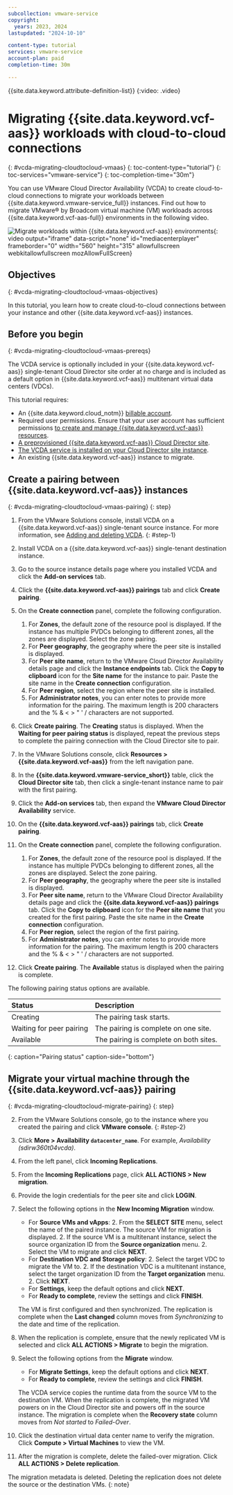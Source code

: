 ```yaml
---
subcollection: vmware-service
copyright:
  years: 2023, 2024
lastupdated: "2024-10-10"

content-type: tutorial
services: vmware-service
account-plan: paid
completion-time: 30m

---
```

{{site.data.keyword.attribute-definition-list}}
{:video: .video}

# Migrating {{site.data.keyword.vcf-aas}} workloads with cloud-to-cloud connections
{: #vcda-migrating-cloudtocloud-vmaas}
{: toc-content-type="tutorial"}
{: toc-services="vmware-service"}
{: toc-completion-time="30m"}

You can use VMware Cloud Director Availability (VCDA) to create cloud-to-cloud connections to migrate your workloads between {{site.data.keyword.vmware-service_full}} instances. Find out how to migrate VMware® by Broadcom virtual machine (VM) workloads across {{site.data.keyword.vcf-aas-full}} environments in the following video.

![Migrate workloads within {{site.data.keyword.vcf-aas}} environments](https://cdnapisec.kaltura.com/html5/html5lib/v2.101/mwEmbedFrame.php/p/1773841/uiconf_id/27941801/entry_id/1_vdo0bb3k?wid=_1773841&iframeembed=true&entry_id=1_vdo0bb3k){: video output="iframe" data-script="none" id="mediacenterplayer" frameborder="0" width="560" height="315" allowfullscreen webkitallowfullscreen mozAllowFullScreen}

## Objectives
{: #vcda-migrating-cloudtocloud-vmaas-objectives}

In this tutorial, you learn how to create cloud-to-cloud connections between your instance and other {{site.data.keyword.vcf-aas}} instances.

## Before you begin
{: #vcda-migrating-cloudtocloud-vmaas-prereqs}

The VCDA service is optionally included in your {{site.data.keyword.vcf-aas}} single-tenant Cloud Director site order at no charge and is included as a default option in {{site.data.keyword.vcf-aas}} multitenant virtual data centers (VDCs).

This tutorial requires:

* An {{site.data.keyword.cloud_notm}} [billable account](/docs/account?topic=account-accounts).
* Required user permissions. Ensure that your user account has sufficient permissions [to create and manage {{site.data.keyword.vcf-aas}} resources](/docs/vmware-service?topic=vmware-service-getting-started).
* [A preprovisioned {{site.data.keyword.vcf-aas}} Cloud Director site](/docs/vmwaresolutions?topic=vmwaresolutions-tenant-ordering).
* [The VCDA service is installed on your Cloud Director site instance](/docs/vmware-service?topic=vmware-service-vcda-adding-deleting).
* An existing {{site.data.keyword.vcf-aas}} instance to migrate.

## Create a pairing between {{site.data.keyword.vcf-aas}} instances
{: #vcda-migrating-cloudtocloud-vmaas-pairing}
{: step}



1. From the VMware Solutions console, install VCDA on a {{site.data.keyword.vcf-aas}} single-tenant source instance. For more information, see [Adding and deleting VCDA](/docs/vmware-service?topic=vmware-service-vcda-adding-deleting#vcda-adding-deleting-add-proc). {: #step-1}
1. Install VCDA on a {{site.data.keyword.vcf-aas}} single-tenant destination instance.
1. Go to the source instance details page where you installed VCDA and click the **Add-on services** tab.
1. Click the **{{site.data.keyword.vcf-aas}} pairings** tab and click **Create pairing**.

1. On the **Create connection** panel, complete the following configuration.
   1. For **Zones**, the default zone of the resource pool is displayed. If the instance has multiple PVDCs belonging to different zones, all the zones are displayed. Select the zone pairing.
   1. For **Peer geography**, the geography where the peer site is installed is displayed.
   1. For **Peer site name**, return to the VMware Cloud Director Availability details page and click the **Instance endpoints** tab. Click the **Copy to clipboard** icon for the **Site name** for the instance to pair. Paste the site name in the **Create connection** configuration.
   1. For **Peer region**, select the region where the peer site is installed.
   1. For **Administrator notes**, you can enter notes to provide more information for the pairing. The maximum length is 200 characters and the % & < > " ' / characters are not supported.

1. Click **Create pairing**. The **Creating** status is displayed. When the **Waiting for peer pairing status** is displayed, repeat the previous steps to complete the pairing connection with the Cloud Director site to pair.
1. In the VMware Solutions console, click **Resources > {{site.data.keyword.vcf-aas}}** from the left navigation pane.
1. In the **{{site.data.keyword.vmware-service_short}}** table, click the **Cloud Director site** tab, then click a single-tenant instance name to pair with the first pairing.
1. Click the **Add-on services** tab, then expand the **VMware Cloud Director Availability** service.
1. On the **{{site.data.keyword.vcf-aas}} pairings** tab, click **Create pairing**.

1. On the **Create connection** panel, complete the following configuration.
   1. For **Zones**, the default zone of the resource pool is displayed. If the instance has multiple PVDCs belonging to different zones, all the zones are displayed. Select the zone pairing.
   1. For **Peer geography**, the geography where the peer site is installed is displayed.
   1. For **Peer site name**, return to the VMware Cloud Director Availability details page and click the **{{site.data.keyword.vcf-aas}} pairings** tab. Click the **Copy to clipboard** icon for the **Peer site name** that you created for the first pairing. Paste the site name in the **Create connection** configuration.
   1. For **Peer region**, select the region of the first pairing.
   1. For **Administrator notes**, you can enter notes to provide more information for the pairing. The maximum length is 200 characters and the % & < > " ' / characters are not supported.

1. Click **Create pairing**. The **Available** status is displayed when the pairing is complete.

The following pairing status options are available.

| Status | Description |
|:------ |:----------- |
| Creating | The pairing task starts. |
| Waiting for peer pairing | The pairing is complete on one site. |
| Available | The pairing is complete on both sites. |
{: caption="Pairing status" caption-side="bottom"}

## Migrate your virtual machine through the {{site.data.keyword.vcf-aas}} pairing
{: #vcda-migrating-cloudtocloud-migrate-pairing}
{: step}



2. From the VMware Solutions console, go to the instance where you created the pairing and click **VMware console**. {: #step-2}
2. Click **More > Availability ``datacenter_name``**. For example, *Availability (sdirw360t04vcda)*.
2. From the left panel, click **Incoming Replications**.
2. From the **Incoming Replications** page, click **ALL ACTIONS > New migration**.
2. Provide the login credentials for the peer site and click **LOGIN**.

2. Select the following options in the **New Incoming Migration** window.
   * For **Source VMs and vApps**:
      2. From the **SELECT SITE** menu, select the name of the paired instance. The source VM for migration is displayed.
      2. If the source VM is a multitenant instance, select the source organization ID from the **Source organization** menu.
      2. Select the VM to migrate and click **NEXT**.
   * For **Destination VDC and Storage policy**:
      2. Select the target VDC to migrate the VM to.
      2. If the destination VDC is a multitenant instance, select the target organization ID from the **Target organization** menu.
      2. Click **NEXT**.
   * For **Settings**, keep the default options and click **NEXT**.
   * For **Ready to complete**, review the settings and click **FINISH**.

   The VM is first configured and then synchronized. The replication is complete when the **Last changed** column moves from *Synchronizing* to the date and time of the replication.

2. When the replication is complete, ensure that the newly replicated VM is selected and click **ALL ACTIONS > Migrate** to begin the migration.

2. Select the following options from the **Migrate** window.
   * For **Migrate Settings**, keep the default options and click **NEXT**.
   * For **Ready to complete**, review the settings and click **FINISH**.

   The VCDA service copies the runtime data from the source VM to the destination VM. When the replication is complete, the migrated VM powers on in the Cloud Director site and powers off in the source instance. The migration is complete when the **Recovery state** column moves from *Not started* to *Failed-Over*.

2. Click the destination virtual data center name to verify the migration. Click **Compute > Virtual Machines** to view the VM.
2. After the migration is complete, delete the failed-over migration. Click **ALL ACTIONS > Delete replication**.

The migration metadata is deleted. Deleting the replication does not delete the source or the destination VMs.
{: note}
